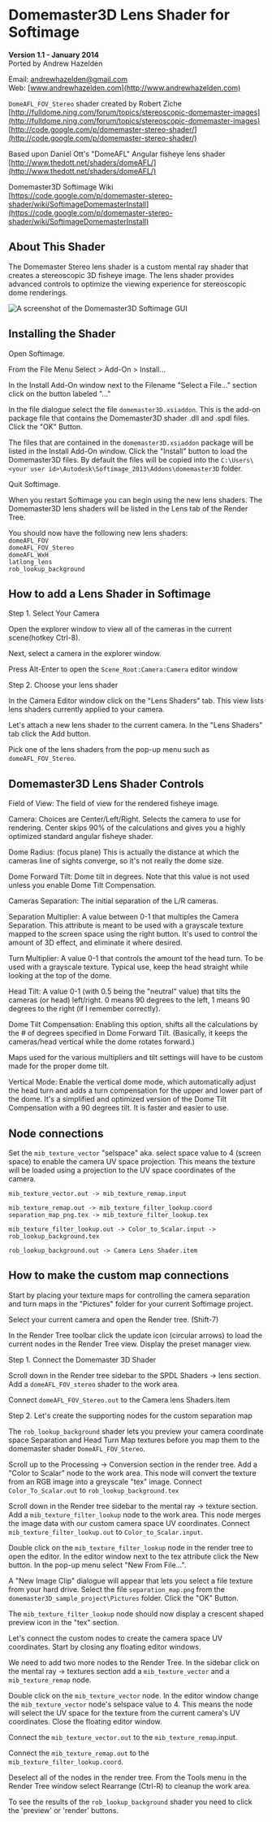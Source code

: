 # Domemaster3D Lens Shader for Softimage #
**Version 1.1 - January 2014**  
Ported by Andrew Hazelden

Email: [andrewhazelden@gmail.com](mailto:andrewhazelden@gmail.com)  
Web: [www.andrewhazelden.com](http://www.andrewhazelden.com)


`DomeAFL_FOV_Stereo` shader created by Robert Ziche  
[http://fulldome.ning.com/forum/topics/stereoscopic-domemaster-images](http://fulldome.ning.com/forum/topics/stereoscopic-domemaster-images)
[http://code.google.com/p/domemaster-stereo-shader/](http://code.google.com/p/domemaster-stereo-shader/)


Based upon Daniel Ott's "DomeAFL" Angular fisheye lens shader
[http://www.thedott.net/shaders/domeAFL/](http://www.thedott.net/shaders/domeAFL/)

Domemaster3D Softimage Wiki  
[https://code.google.com/p/domemaster-stereo-shader/wiki/SoftimageDomemasterInstall](https://code.google.com/p/domemaster-stereo-shader/wiki/SoftimageDomemasterInstall)

## About This Shader ##

The Domemaster Stereo lens shader is a custom mental ray shader that creates a stereoscopic 3D fisheye image. The lens shader provides advanced controls to optimize the viewing experience for stereoscopic dome renderings.

![A screenshot of the Domemaster3D Softimage GUI](screenshots/domemaster3D_xsi_lens_shader.png)

## Installing the Shader ##

Open Softimage.

From the File Menu Select > Add-On > Install...

In the Install Add-On window next to the Filename "Select a File..." section click on the button labeled "..."

In the file dialogue select the file `domemaster3D.xsiaddon`. This is the add-on package file that contains the Domemaster3D shader .dll and .spdl files. Click the "OK" Button.

The files that are contained in the `domemaster3D.xsiaddon` package will be listed in the Install Add-On window. Click the "Install" button to load the Domemaster3D files. By default the files will be copied into the `C:\Users\<your user id>\Autodesk\Softimage_2013\Addons\domemaster3D` folder.

Quit Softimage.

When you restart Softimage you can begin using the new lens shaders. The Domemaster3D lens shaders will be listed in the Lens tab of the Render Tree.

You should now have the following new lens shaders:  
    `domeAFL_FOV`  
    `domeAFL_FOV_Stereo`  
    `domeAFL_WxH`  
    `latlong_lens`  
    `rob_lookup_background`  


## How to add a Lens Shader in Softimage ##

Step 1. Select Your Camera

Open the explorer window to view all of the cameras in the current scene(hotkey Ctrl-8). 

Next, select a camera in the explorer window.

Press Alt-Enter to open the `Scene_Root:Camera:Camera` editor window

Step 2. Choose your lens shader

In the Camera Editor window click on the "Lens Shaders" tab. This view lists lens shaders currently applied to your camera.

Let's attach a new lens shader to the current camera. In the "Lens Shaders" tab click the Add button.

Pick one of the lens shaders from the pop-up menu such as `domeAFL_FOV_Stereo`.


## Domemaster3D Lens Shader Controls ##

Field of View: The field of view for the rendered fisheye image.

Camera: Choices are Center/Left/Right. Selects the camera to use for rendering. Center skips 90% of the calculations and gives you a highly optimized standard angular fisheye shader.

Dome Radius: (focus plane) This is actually the distance at which the cameras line of sights converge, so it's not really the dome size. 

Dome Forward Tilt: Dome tilt in degrees. Note that this value is not used unless you enable Dome Tilt Compensation.

Cameras Separation: The initial separation of the L/R cameras.

Separation Multiplier: A value between 0-1 that multiples the Camera Separation. This attribute is meant to be used with a grayscale texture mapped to the screen space using the right button. It's used to control the amount of 3D effect, and eliminate it where desired.

Turn Multiplier: A value 0-1 that controls the amount tof the head turn. To be used with a grayscale texture. Typical use, keep the head straight while looking at the top of the dome.

Head Tilt: A value 0-1 (with 0.5 being the "neutral" value) that tilts the cameras (or head) left/right. 0 means 90 degrees to the left, 1 means 90 degrees to the right (if I remember correctly).

Dome Tilt Compensation: Enabling this option, shifts all the calculations by the # of degrees specified in Dome Forward Tilt. (Basically, it keeps the cameras/head vertical while the dome rotates forward.)

Maps used for the various multipliers and tilt settings will have to be custom made for the proper dome tilt.

Vertical Mode: Enable the vertical dome mode, which automatically adjust the head turn and adds a turn compensation for the upper and lower part of the dome. It's a simplified and optimized version of the Dome Tilt Compensation with a 90 degrees tilt. It is faster and easier to use.



## Node connections ##

Set the `mib_texture_vector` "selspace" aka. select space value to 4 (screen space) to enable the camera UV space projection. This means the texture will be loaded using a projection to the UV space coordinates of the camera.

    mib_texture_vector.out -> mib_texture_remap.input
    
    mib_texture_remap.out -> mib_texture_filter_lookup.coord
    separation_map_png.tex -> mib_texture_filter_lookup.tex
    
    mib_texture_filter_lookup.out -> Color_to_Scalar.input -> rob_lookup_background.tex
    
    rob_lookup_background.out -> Camera Lens Shader.item

## How to make the custom map connections ##

Start by placing your texture maps for controlling the camera separation and turn maps in the "Pictures" folder for your current Softimage project. 


Select your current camera and open the Render tree. (Shift-7)

In the Render Tree toolbar click the update icon (circular arrows) to load the current nodes in the Render Tree view. Display the preset manager view.


Step 1. Connect the Domemaster 3D Shader

Scroll down in the Render tree sidebar to the SPDL Shaders -> lens section. Add a `domeAFL_FOV_stereo` shader to the work area.

Connect `domeAFL_FOV_Stereo.out` to the Camera lens Shaders.item


Step 2. Let's create the supporting nodes for the custom separation map

The `rob_lookup_background` shader lets you preview your camera coordinate space Separation and Head Turn Map textures before you map them to the domemaster shader `DomeAFL_FOV_Stereo`.

Scroll up to the Processing -> Conversion section in the render tree.
Add a "Color to Scalar" node to the work area. This node will convert the texture from an RGB image into a greyscale "tex" image.
Connect `Color_To_Scalar.out` to `rob_lookup_background.tex` 


Scroll down in the Render tree sidebar to the mental ray -> texture section. Add a `mib_texture_filter_lookup` node to the work area. This node merges the image data with our custom camera space UV coordinates.
Connect `mib_texture_filter_lookup.out` to `Color_to_Scalar.input`.

Double click on the `mib_texture_filter_lookup` node in the render tree to open the editor. In the editor window next to the tex attribute click the New button. In the pop-up menu select "New From File...". 

A "New Image Clip" dialogue will appear that lets you select a file texture from your hard drive. Select the file `separation_map.png` from the `domemaster3D_sample_project\Pictures` folder. Click the "OK" Button.

The `mib_texture_filter_lookup` node should now display a crescent shaped preview icon in the "tex" section.

Let's connect the custom nodes to create the camera space UV coordinates. Start by closing any floating editor windows. 

We need to add two more nodes to the Render Tree. In the sidebar click on the mental ray -> textures section add a `mib_texture_vector` and a  `mib_texture_remap` node.

Double click on the `mib_texture_vector` node. In the editor window change the `mib_texture_vector` node's selspace value to 4. This means the node will select the UV space for the texture from the current camera's UV coordinates. Close the floating editor window.

Connect the `mib_texture_vector.out` to the `mib_texture_remap`.input.

Connect the `mib_texture_remap.out` to the `mib_texture_filter_lookup.coord`.

Deselect all of the nodes in the render tree. From the Tools menu in the Render Tree window select Rearrange (Ctrl-R) to cleanup the work area.

To see the results of the `rob_lookup_background` shader you need to click the 'preview' or 'render' buttons.


